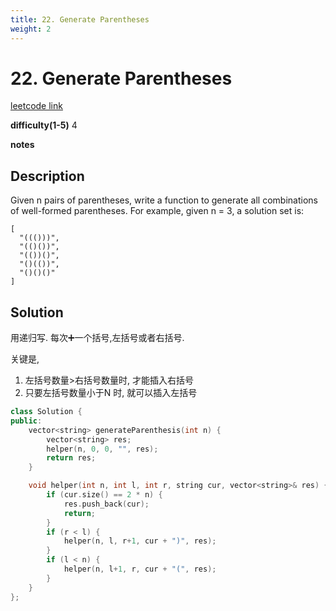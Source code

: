 ```yaml
---
title: 22. Generate Parentheses
weight: 2
---
```

# 22. Generate Parentheses
[leetcode link](https://leetcode.com/problems/generate-parentheses/)

**difficulty(1-5)** 
4

**notes**   


## Description
Given n pairs of parentheses, write a function to generate all combinations of well-formed parentheses.
For example, given n = 3, a solution set is:
```
[
  "((()))",
  "(()())",
  "(())()",
  "()(())",
  "()()()"
]
```

## Solution
用递归写. 每次➕一个括号,左括号或者右括号.

关键是,

1. 左括号数量>右括号数量时, 才能插入右括号
2. 只要左括号数量小于N 时, 就可以插入左括号

```c++
class Solution {
public:
    vector<string> generateParenthesis(int n) {
        vector<string> res;
        helper(n, 0, 0, "", res);
        return res;
    }

    void helper(int n, int l, int r, string cur, vector<string>& res) {
        if (cur.size() == 2 * n) {
            res.push_back(cur);
            return;
        }
        if (r < l) {
            helper(n, l, r+1, cur + ")", res);
        }
        if (l < n) {
            helper(n, l+1, r, cur + "(", res);
        }
    }
};

```

